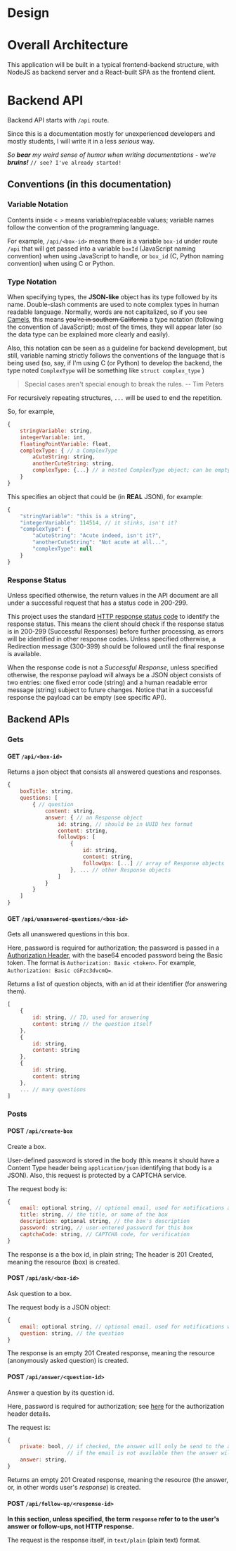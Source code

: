 Design
======

# Overall Architecture

This application will be built in a typical frontend-backend structure, 
with NodeJS as backend server and a React-built SPA as the frontend client.

# Backend API

Backend API starts with `/api` route.

Since this is a documentation mostly for unexperienced developers and mostly students, I will write it in a less *serious* way.

*So **bear** my weird sense of humor when writing documentations - we're **bruins!***  `// see? I've already started!`

## Conventions (in this documentation)

### Variable Notation

Contents inside `< >` means variable/replaceable values; variable names follow the convention of the programming language.

For example, `/api/<box-id>` means there is a variable `box-id` under route `/api` that will get passed into a variable `boxId` (JavaScript naming convention) when using JavaScript to handle, or `box_id` (C, Python naming convention) when using C or Python.

### Type Notation

When specifying types, the **JSON-like** object has its type followed by its name. Double-slash comments are used to note complex types in human readable language. Normally, words are not capitalized, so if you see [Camels](https://en.wikipedia.org/wiki/Camel_case), this means ~~you're in southern California~~ a type notation (following the convention of JavaScript); most of the times, they will appear later (so the data type can be explained more clearly and easily). 

Also, this notation can be seen as a guideline for backend development, but still, variable naming strictly follows the conventions of the language that is being used (so, say, if I'm using C (or Python) to develop the backend, the type noted `ComplexType` will be something like `struct complex_type` )

> Special cases aren't special enough to break the rules.
> -- Tim Peters

For recursively repeating structures, `...` will be used to end the repetition.

So, for example,
```JavaScript
{
    stringVariable: string,
    integerVariable: int,
    floatingPointVariable: float,
    complexType: { // a ComplexType
        aCuteString: string,
        anotherCuteString: string,
        complexType: {...} // a nested ComplexType object; can be empty
    }
}
```

This specifies an object that could be (in **REAL** JSON), for example:

```JavaScript
{
    "stringVariable": "this is a string",
    "integerVariable": 114514, // it stinks, isn't it?
    "complexType": {
        "aCuteString": "Acute indeed, isn't it?",
        "anotherCuteString": "Not acute at all...",
        "complexType": null
    }
}
```
### Response Status

Unless specified otherwise, the return values in the API document are all under a successful request that has a status code in 200-299.

This project uses the standard [HTTP response status code](https://developer.mozilla.org/en-US/docs/Web/HTTP/Status) to identify the response status. This means the client should check if the response status is in 200-299 (Successful Responses) before further processing, as errors will be identified in other response codes. Unless specified otherwise, a Redirection message (300-399) should be followed until the final response is available. 

When the response code is not a *Successful Response*, unless specified otherwise, the response payload will always be a JSON object consists of two entries: one fixed error code (string) and a human readable error message (string) subject to future changes. Notice that in a successful response the payload can be empty (see specific API).

## Backend APIs

### Gets

#### GET `/api/<box-id>`

Returns a json object that consists all answered questions and responses.

```JavaScript
{
    boxTitle: string,
    questions: [
        { // question
            content: string,
            answer: { // an Response object
                id: string, // should be in UUID hex format
                content: string,
                followUps: [
                    {
                        id: string,
                        content: string,
                        followUps: [...] // array of Response objects
                    }, ... // other Response objects
                ]
            }
        }
    ]
}
```

#### GET `/api/unanswered-questions/<box-id>`

Gets all unanswered questions in this box.

Here, password is required for authorization; the password is passed in a [Authorization Header](https://developer.mozilla.org/en-US/docs/Web/HTTP/Headers/Authorization), with the base64 encoded password being the Basic token. The format is `Authorization: Basic <token>`. For example, `Authorization: Basic cGFzc3dvcmQ=`. 

Returns a list of question objects, with an id at their identifier (for answering them).

```JavaScript
[
    {
        id: string, // ID, used for answering
        content: string // the question itself
    },
    {
        id: string,
        content: string
    },
    {
        id: string,
        content: string
    },
    ... // many questions
]
```

### Posts

#### POST `/api/create-box`

Create a box. 

User-defined password is stored in the body (this means it should have a Content Type header being `application/json` identifying that body is a JSON). Also, this request is protected by a CAPTCHA service.

The request body is:

```JavaScript
{
    email: optional string, // optional email, used for notifications and saving passwords.
    title: string, // the title, or name of the box
    description: optional string, // the box's description
    password: string, // user-entered password for this box
    captchaCode: string, // CAPTCHA code, for verification
}
```

The response is a the box id, in plain string; The header is 201 Created, meaning the resource (box) is created.

#### POST `/api/ask/<box-id>`

Ask question to a box.

The request body is a JSON object:

```JavaScript
{
    email: optional string, // optional email, used for notifications when question is answered
    question: string, // the question
}
```

The response is an empty 201 Created response, meaning the resource (anonymously asked question) is created.

#### POST `/api/answer/<question-id>`

Answer a question by its question id.

Here, password is required for authorization; see [here](#get-apiunanswered-questionsbox-id) for the authorization header details.

The request is:

```JavaScript
{
    private: bool, // if checked, the answer will only be send to the asker (via email); 
                   // if the email is not available then the answer will be discarded.
    answer: string,
}
```

Returns an empty 201 Created response, meaning the resource (the answer, or, in other words user's *response*) is created.

#### POST `/api/follow-up/<response-id>`

**In this section, unless specified, the term `response` refer to to the user's answer or follow-ups, not HTTP response.**

The request is the response itself, in `text/plain` (plain text) format.
